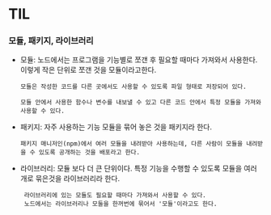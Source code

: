 # TIL
### 모듈, 패키지, 라이브러리

- 모듈: 노드에서는 프로그램을 기능별로 쪼갠 후 필요할 때마다 가져와서 사용한다. 이렇게 작은 단위로 쪼갠 것을 모듈이라고한다.

      모듈은 작성한 코드를 다른 곳에서도 사용할 수 있도록 파일 형태로 저장되어 있다.

      모듈 안에서 사용한 함수나 변수를 내보낼 수 있고 다른 코드 안에서 특정 모듈을 가져와 사용할 수 있다.

- 패키지: 자주 사용하는 기능 모듈을 묶어 놓은 것을 패키지라 한다.
 
      패키지 매니저인(npm)에서 여러 모듈을 내려받아 사용하는데, 다른 사람이 모듈을 내려받을 수 있도록 공개하는 것을 배포라고 한다.

- 라이브러리: 모듈 보다 더 큰 단위이다. 특정 기능을 수행할 수 있도록 모듈을 여러 개로 묶은것을 라이브러리라 한다.

       라이브러리에 있는 모듈도 필요할 때마다 가져와서 사용할 수 있다.
       노드에서는 라이브러리나 모둘을 한꺼번에 묶어서 '모듈'이라고도 한다.
